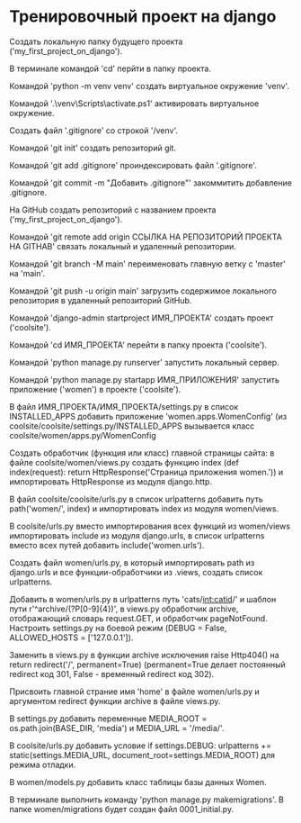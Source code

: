 # Тренировочный проект на django

Создать локальную папку будущего проекта ('my_first_project_on_django').

В терминале командой 'cd' перйти в папку проекта.

Командой 'python -m venv venv' создать виртуальное окружение 'venv'.

Командой '.\venv\Scripts\activate.ps1' активировать виртуальное окружение.

Создать файл '.gitignore' со строкой '/venv'.

Командой 'git init' создать репозиторий git.

Командой 'git add .gitignore' проиндексировать файл '.gitignore'.

Командой 'git commit -m "Добавить .gitignore"' закоммитить добавление .gitignore.

На GitHub создать репозиторий с названием проекта ('my_first_project_on_django').

Командой 'git remote add origin ССЫЛКА НА РЕПОЗИТОРИЙ ПРОЕКТА НА GITHAB' связать локальный и удаленный 
репозитории.

Командой 'git branch -M main' переименовать главную ветку с 'master' на 'main'.

Командой 'git push -u origin main' загрузить содержимое локального репозитория в удаленный репозиторий 
GitHub.

Командой 'django-admin startproject ИМЯ_ПРОЕКТА' создать проект ('coolsite').

Командой 'cd ИМЯ_ПРОЕКТА' перейти в папку проекта ('coolsite').

Командой 'python manage.py runserver' запустить локальный сервер.

Командой 'python manage.py startapp ИМЯ_ПРИЛОЖЕНИЯ' запустить приложение ('women') в проекте ('coolsite').

В файл ИМЯ_ПРОЕКТА/ИМЯ_ПРОЕКТА/settings.py в список INSTALLED_APPS добавить приложение 
'women.apps.WomenConfig' (из coolsite/coolsite/settings.py/INSTALLED_APPS вызывается класс
coolsite/women/apps.py/WomenConfig

Создать обработчик (функция или класс) главной страницы сайта: в файле coolsite/women/views.py создать 
функцию index (def index(request): return HttpResponse('Страница приложения women.')) и импортировать 
HttpResponse из модуля django.http.

В файл coolsite/coolsite/urls.py в список urlpatterns добавить путь path('women/', index) и импортировать
index из модуля women/views.

В coolsite/urls.py вместо импортирования всех функций из women/views импортировать include из модуля
django.urls, в список urlpatterns вместо всех путей добавить include('women.urls').

Создать файл women/urls.py, в который импортировать path из django.urls и все функции-обработчики из .views,
создать список urlpatterns.

Добавить в women/urls.py в urlpatterns путь 'cats/<int:catid>/' и шаблон пути 
r'^archive/(?P<year>[0-9]{4})', в views.py обработчик archive, отображающий словарь request.GET, и 
обработчик pageNotFound. Настроить settings.py на боевой режим (DEBUG = False, 
ALLOWED_HOSTS = ['127.0.0.1']).

Заменить в views.py в функции archive исключения raise Http404() на return redirect('/', permanent=True)
(permanent=True делает постоянный redirect код 301, False - временный redirect код 302).

Присвоить главной страние имя 'home' в файле women/urls.py и аргументом redirect функции archive
в файле views.py.

В settings.py добавить переменные MEDIA_ROOT = os.path.join(BASE_DIR, 'media') и MEDIA_URL = '/media/'.

В coolsite/urls.py добавить условие if settings.DEBUG: urlpatterns += static(settings.MEDIA_URL, 
document_root=settings.MEDIA_ROOT) для режима отладки.

В women/models.py добавить класс таблицы базы данных Women.

В терминале выполнить команду 'python manage.py makemigrations'. В папке women/migrations будет 
создан файл 0001_initial.py.
